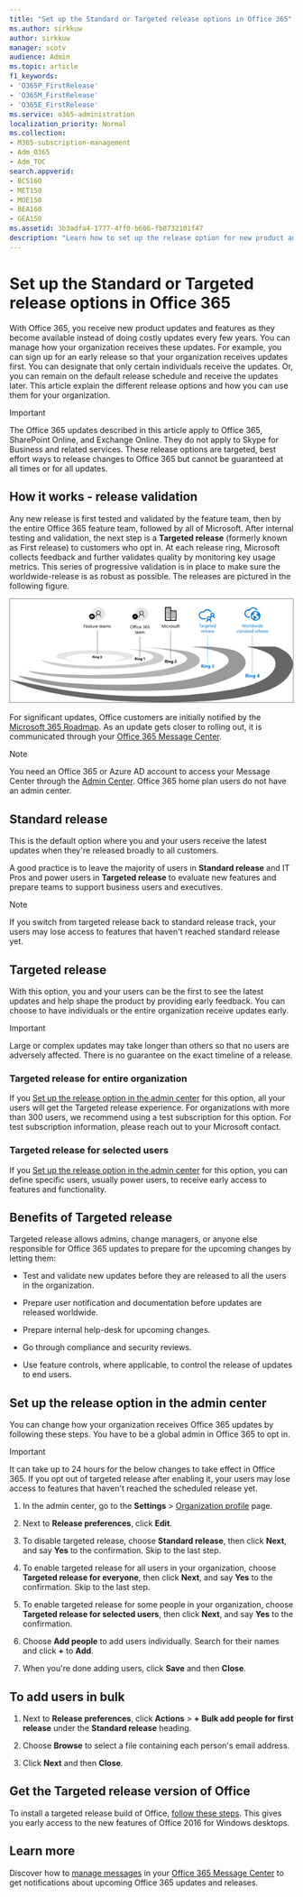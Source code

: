 ```yaml
---
title: "Set up the Standard or Targeted release options in Office 365"
ms.author: sirkkuw
author: sirkkuw
manager: scotv
audience: Admin
ms.topic: article
f1_keywords:
- 'O365P_FirstRelease'
- 'O365M_FirstRelease'
- 'O365E_FirstRelease'
ms.service: o365-administration
localization_priority: Normal
ms.collection: 
- M365-subscription-management 
- Adm_O365
- Adm_TOC
search.appverid:
- BCS160
- MET150
- MOE150
- BEA160
- GEA150
ms.assetid: 3b3adfa4-1777-4ff0-b606-fb8732101f47
description: "Learn how to set up the release option for new product and features updates in the Microsoft 365 admin center."
---
```


# Set up the Standard or Targeted release options in Office 365

With Office 365, you receive new product updates and features as they become available instead of doing costly updates every few years. You can manage how your organization receives these updates. For example, you can sign up for an early release so that your organization receives updates first. You can designate that only certain individuals receive the updates. Or, you can remain on the default release schedule and receive the updates later. This article explain the different release options and how you can use them for your organization.
  
> [!IMPORTANT]
> The Office 365 updates described in this article apply to Office 365, SharePoint Online, and Exchange Online. They do not apply to Skype for Business and related services. These release options are targeted, best effort ways to release changes to Office 365 but cannot be guaranteed at all times or for all updates. 
  
## How it works - release validation

Any new release is first tested and validated by the feature team, then by the entire Office 365 feature team, followed by all of Microsoft. After internal testing and validation, the next step is a **Targeted release** (formerly known as First release) to customers who opt in. At each release ring, Microsoft collects feedback and further validates quality by monitoring key usage metrics. This series of progressive validation is in place to make sure the worldwide-release is as robust as possible. The releases are pictured in the following figure. 
  
![Release validation rings for Office 365](../media/73611ed3-2d8c-4e7b-8074-9f03b239f9ed.png)
  
For significant updates, Office customers are initially notified by the [Microsoft 365 Roadmap](https://products.office.com/business/office-365-roadmap). As an update gets closer to rolling out, it is communicated through your [Office 365 Message Center](https://admin.microsoft.com/Adminportal/Home?source=applauncher#/MessageCenter).

> [!NOTE]
> You need an Office 365 or Azure AD account to access your Message Center through the [Admin Center](https://docs.microsoft.com/office365/admin/admin-overview/about-the-admin-center). Office 365 home plan users do not have an admin center.


## Standard release

This is the default option where you and your users receive the latest updates when they're released broadly to all customers.
  
A good practice is to leave the majority of users in **Standard release** and IT Pros and power users in **Targeted release** to evaluate new features and prepare teams to support business users and executives. 
  
> [!NOTE]
> If you switch from targeted release back to standard release track, your users may lose access to features that haven't reached standard release yet. 
  
## Targeted release

With this option, you and your users can be the first to see the latest updates and help shape the product by providing early feedback. You can choose to have individuals or the entire organization receive updates early.
  
> [!IMPORTANT]
> Large or complex updates may take longer than others so that no users are adversely affected. There is no guarantee on the exact timeline of a release. 
  
### Targeted release for entire organization

If you [Set up the release option in the admin center](#set-up-the-release-option-in-the-admin-center) for this option, all your users will get the Targeted release experience. For organizations with more than 300 users, we recommend using a test subscription for this option. For test subscription information, please reach out to your Microsoft contact. 
  
### Targeted release for selected users

If you [Set up the release option in the admin center](#set-up-the-release-option-in-the-admin-center) for this option, you can define specific users, usually power users, to receive early access to features and functionality. 
  
## Benefits of Targeted release

Targeted release allows admins, change managers, or anyone else responsible for Office 365 updates to prepare for the upcoming changes by letting them:
  
- Test and validate new updates before they are released to all the users in the organization.
    
- Prepare user notification and documentation before updates are released worldwide.
    
- Prepare internal help-desk for upcoming changes.
    
- Go through compliance and security reviews.
    
- Use feature controls, where applicable, to control the release of updates to end users.
    
## Set up the release option in the admin center

You can change how your organization receives Office 365 updates by following these steps. You have to be a global admin in Office 365 to opt in.
  
> [!IMPORTANT]
> It can take up to 24 hours for the below changes to take effect in Office 365. If you opt out of targeted release after enabling it, your users may lose access to features that haven't reached the scheduled release yet. 
  
1. In the admin center, go to the **Settings** > <a href="https://go.microsoft.com/fwlink/p/?linkid=2067339" target="_blank">Organization profile</a> page.
  
4. Next to **Release preferences**, click **Edit**.
    
5. To disable targeted release, choose **Standard release**, then click **Next**, and say **Yes** to the confirmation. Skip to the last step. 
    
6. To enable targeted release for all users in your organization, choose **Targeted release for everyone**, then click **Next**, and say **Yes** to the confirmation. Skip to the last step. 
    
7. To enable targeted release for some people in your organization, choose **Targeted release for selected users**, then click **Next**, and say **Yes** to the confirmation. 
    
8. Choose **Add people** to add users individually. Search for their names and click **+** to **Add**.
    
9. When you're done adding users, click **Save** and then **Close**.

## To add users in bulk
  
1. Next to **Release preferences**, click **Actions** \> **+ Bulk add people for first release** under the **Standard release** heading. 
    
2. Choose **Browse** to select a file containing each person's email address. 
    
3. Click **Next** and then **Close**.

## Get the Targeted release version of Office

To install a targeted release build of Office, [follow these steps](https://support.office.com/article/4dd8ba40-73c0-4468-b778-c7b744d03ead). This gives you early access to the new features of Office 2016 for Windows desktops.
  
## Learn more

Discover how to [manage messages](https://docs.microsoft.com/office365/admin/manage/message-center) in your [Office 365 Message Center](https://admin.microsoft.com/Adminportal/Home?source=applauncher#/MessageCenter) to get notifications about upcoming Office 365 updates and releases.
